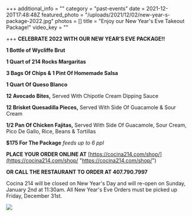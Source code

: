 +++
additional_info = ""
category = "past-events"
date = 2021-12-20T17:48:48Z
featured_photo = "/uploads/2021/12/02/new-year-s-package-2022.jpg"
photos = []
title = "Enjoy our New Year's Eve Takeout Package!"
video_key = ""

+++
**CELEBRATE 2022 WITH OUR NEW YEAR’S EVE PACKAGE!!**

**1 Bottle of Wycliffe Brut**

**1 Quart of 214 Rocks Margaritas**

**3 Bags Of Chips & 1 Pint Of Homemade Salsa**

**1 Quart Of Queso Blanco**

**12 Avocado Bites,** Served With Chipotle Cream Dipping Sauce

**12 Brisket Quesadilla Pieces,** Served With Side Of Guacamole & Sour Cream

**1/2 Pan Of Chicken Fajitas,** Served With Side Of Guacamole, Sour Cream, Pico De Gallo, Rice, Beans & Tortillas

**$175 For The Package** _feeds up to 6 ppl_

**PLACE YOUR ORDER ONLINE AT** [https://cocina214.com/shop/](https://cocina214.com/shop/ "https://cocina214.com/shop/")

**OR CALL THE RESTAURANT TO ORDER AT 407.790.7997**

Cocina 214 will be closed on New Year's Day and will re-open on Sunday, January 2nd at 11:30am. All New Year's Eve Orders must be picked up Friday, December 31st.

![](/uploads/2021/12/02/new-year-s-package-2022.jpg)